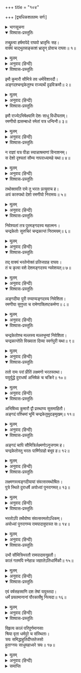 +++
title = "१०४"

+++
[द्व्यधिकशततमः सर्गः]



<details><summary>भागसूचना</summary>

102. श्रीरामकी आज्ञासे भरत और लक्ष्मणद्वारा कुमार अङ्गद और चन्द्रकेतुकी कारुपथ देशके विभिन्न राज्योंपर नियुक्ति
</details>

<details open><summary>विश्वास-प्रस्तुतिः</summary>

तच्छ्रुत्वा हर्षमापेदे राघवो भ्रातृभिः सह।  
वाक्यं चाद्भुतसङ्काशं भ्रातॄन् प्रोवाच राघवः॥ १॥
</details>

<details><summary>मूलम्</summary>

तच्छ्रुत्वा हर्षमापेदे राघवो भ्रातृभिः सह।  
वाक्यं चाद्भुतसङ्काशं भ्रातॄन् प्रोवाच राघवः॥ १॥
</details>

<details><summary>अनुवाद (हिन्दी)</summary>

भरतके मुँहसे गन्धर्वदेशका समाचार सुनकर भाइयोंसहित श्रीरामचन्द्रजीको बड़ी प्रसन्नता हुई। तत्पश्चात् श्रीराघवेन्द्र अपने भाइयोंसे यह अद्भुत वचन बोले—॥ १॥
</details>

<details open><summary>विश्वास-प्रस्तुतिः</summary>

इमौ कुमारौ सौमित्रे तव धर्मविशारदौ।  
अङ्गदश्चन्द्रकेतुश्च राज्यार्थे दृढविक्रमौ॥ २॥
</details>

<details><summary>मूलम्</summary>

इमौ कुमारौ सौमित्रे तव धर्मविशारदौ।  
अङ्गदश्चन्द्रकेतुश्च राज्यार्थे दृढविक्रमौ॥ २॥
</details>

<details><summary>अनुवाद (हिन्दी)</summary>

‘सुमित्रानन्दन! तुम्हारे ये दोनों कुमार अङ्गद और चन्द्रकेतु धर्मके ज्ञाता हैं। इनमें राज्यकी रक्षाके लिये उपयुक्त दृढ़ता और पराक्रम है॥ २॥
</details>

<details open><summary>विश्वास-प्रस्तुतिः</summary>

इमौ राज्येऽभिषेक्ष्यामि देशः साधु विधीयताम्।  
रमणीयो ह्यसम्बाधो रमेतां यत्र धन्विनौ॥ ३॥
</details>

<details><summary>मूलम्</summary>

इमौ राज्येऽभिषेक्ष्यामि देशः साधु विधीयताम्।  
रमणीयो ह्यसम्बाधो रमेतां यत्र धन्विनौ॥ ३॥
</details>

<details><summary>अनुवाद (हिन्दी)</summary>

‘अतः मैं इनका भी राज्याभिषेक करूँगा। तुम इनके लिये किसी अच्छे देशका चुनाव करो, जो रमणीय होनेके साथ ही विघ्न-बाधाओंसे रहित हो और जहाँ ये दोनों धनुर्धर वीर आनन्दपूर्वक रह सकें॥ ३॥
</details>

<details open><summary>विश्वास-प्रस्तुतिः</summary>

न राज्ञां यत्र पीडा स्यान्नाश्रमाणां विनाशनम्।  
स देशो दृश्यतां सौम्य नापराध्यामहे यथा॥ ४॥
</details>

<details><summary>मूलम्</summary>

न राज्ञां यत्र पीडा स्यान्नाश्रमाणां विनाशनम्।  
स देशो दृश्यतां सौम्य नापराध्यामहे यथा॥ ४॥
</details>

<details><summary>अनुवाद (हिन्दी)</summary>

‘सौम्य! ऐसा देश देखो, जहाँ निवास करनेसे दूसरे राजाओंको पीड़ा या उद्वेग न हो, आश्रमोंका भी नाश न करना पड़े और हमलोगोंको किसीकी दृष्टिमें अपराधी भी न बनना पड़े’॥ ४॥
</details>

<details open><summary>विश्वास-प्रस्तुतिः</summary>

तथोक्तवति रामे तु भरतः प्रत्युवाच ह।  
अयं कारुपथो देशो रमणीयो निरामयः॥ ५॥
</details>

<details><summary>मूलम्</summary>

तथोक्तवति रामे तु भरतः प्रत्युवाच ह।  
अयं कारुपथो देशो रमणीयो निरामयः॥ ५॥
</details>

<details><summary>अनुवाद (हिन्दी)</summary>

श्रीरामचन्द्रजीके ऐसा कहनेपर भरतने उत्तर दिया—‘आर्य! यह कारुपथ नामक देश बड़ा सुन्दर है। वहाँ किसी प्रकारकी रोग-व्याधिका भय नहीं है॥ ५॥
</details>

<details open><summary>विश्वास-प्रस्तुतिः</summary>

निवेश्यतां तत्र पुरमङ्गदस्य महात्मनः।  
चन्द्रकेतोः सुरुचिरं चन्द्रकान्तं निरामयम्॥ ६॥
</details>

<details><summary>मूलम्</summary>

निवेश्यतां तत्र पुरमङ्गदस्य महात्मनः।  
चन्द्रकेतोः सुरुचिरं चन्द्रकान्तं निरामयम्॥ ६॥
</details>

<details><summary>अनुवाद (हिन्दी)</summary>

‘वहाँ महात्मा अङ्गदके लिये नयी राजधानी बसायी जाय तथा चन्द्रकेतु (या चन्द्रकान्त) के रहनेके लिये ‘चन्द्रकान्त’ नामक नगरका निर्माण कराया जाय, जो सुन्दर और आरोग्यवर्धक हो’॥ ६॥
</details>

<details open><summary>विश्वास-प्रस्तुतिः</summary>

तद् वाक्यं भरतेनोक्तं प्रतिजग्राह राघवः।  
तं च कृत्वा वशे देशमङ्गदस्य न्यवेशयत्॥ ७॥
</details>

<details><summary>मूलम्</summary>

तद् वाक्यं भरतेनोक्तं प्रतिजग्राह राघवः।  
तं च कृत्वा वशे देशमङ्गदस्य न्यवेशयत्॥ ७॥
</details>

<details><summary>अनुवाद (हिन्दी)</summary>

भरतकी कही हुई इस बातको श्रीरघुनाथजीने स्वीकार किया और कारुपथ देशको अपने अधिकारमें करके अङ्गदको वहाँका राजा बना दिया॥ ७॥
</details>

<details open><summary>विश्वास-प्रस्तुतिः</summary>

अङ्गदीया पुरी रम्याप्यङ्गदस्य निवेशिता।  
रमणीया सुगुप्ता च रामेणाक्लिष्टकर्मणा॥ ८॥
</details>

<details><summary>मूलम्</summary>

अङ्गदीया पुरी रम्याप्यङ्गदस्य निवेशिता।  
रमणीया सुगुप्ता च रामेणाक्लिष्टकर्मणा॥ ८॥
</details>

<details><summary>अनुवाद (हिन्दी)</summary>

क्लेशरहित कर्म करनेवाले भगवान् श्रीरामने अङ्गदके लिये ‘अङ्गदीया’ नामक रमणीय पुरी बसायी, जो परम सुन्दर होनेके साथ ही सब ओरसे सुरक्षित भी थी॥ ८॥
</details>

<details open><summary>विश्वास-प्रस्तुतिः</summary>

चन्द्रकेतोश्च मल्लस्य मल्लभूम्यां निवेशिता।  
चन्द्रकान्तेति विख्याता दिव्या स्वर्गपुरी यथा॥ ९॥
</details>

<details><summary>मूलम्</summary>

चन्द्रकेतोश्च मल्लस्य मल्लभूम्यां निवेशिता।  
चन्द्रकान्तेति विख्याता दिव्या स्वर्गपुरी यथा॥ ९॥
</details>

<details><summary>अनुवाद (हिन्दी)</summary>

चन्द्रकेतु अपने शरीरसे मल्लके समान हृष्ट-पुष्ट थे; उनके लिये मल्ल देशमें ‘चन्द्रकान्ता’ नामसे विख्यात दिव्य पुरी बसायी गयी, जो स्वर्गकी अमरावती नगरीके समान सुन्दर थी॥ ९॥
</details>

<details open><summary>विश्वास-प्रस्तुतिः</summary>

ततो रामः परां प्रीतिं लक्ष्मणो भरतस्तथा।  
ययुर्युद्धे दुराधर्षा अभिषेकं च चक्रिरे॥ १०॥
</details>

<details><summary>मूलम्</summary>

ततो रामः परां प्रीतिं लक्ष्मणो भरतस्तथा।  
ययुर्युद्धे दुराधर्षा अभिषेकं च चक्रिरे॥ १०॥
</details>

<details><summary>अनुवाद (हिन्दी)</summary>

इससे श्रीराम, लक्ष्मण और भरत तीनोंको बड़ी प्रसन्नता हुई। उन सभी रणदुर्जय वीरोंने स्वयं उन कुमारोंका अभिषेक किया॥ १०॥
</details>

<details open><summary>विश्वास-प्रस्तुतिः</summary>

अभिषिच्य कुमारौ द्वौ प्रस्थाप्य सुसमाहितौ।  
अङ्गदं पश्चिमां भूमिं चन्द्रकेतुमुदङ्मुखम्॥ ११॥
</details>

<details><summary>मूलम्</summary>

अभिषिच्य कुमारौ द्वौ प्रस्थाप्य सुसमाहितौ।  
अङ्गदं पश्चिमां भूमिं चन्द्रकेतुमुदङ्मुखम्॥ ११॥
</details>

<details><summary>अनुवाद (हिन्दी)</summary>

एकाग्रचित्त तथा सावधान रहनेवाले उन दोनों कुमारोंका अभिषेक करके अङ्गदको पश्चिम तथा चन्द्रकेतुको उत्तर दिशामें भेजा गया॥ ११॥
</details>

<details open><summary>विश्वास-प्रस्तुतिः</summary>

अङ्गदं चापि सौमित्रिर्लक्ष्मणोऽनुजगाम ह।  
चन्द्रकेतोस्तु भरतः पार्ष्णिग्राहो बभूव ह॥ १२॥
</details>

<details><summary>मूलम्</summary>

अङ्गदं चापि सौमित्रिर्लक्ष्मणोऽनुजगाम ह।  
चन्द्रकेतोस्तु भरतः पार्ष्णिग्राहो बभूव ह॥ १२॥
</details>

<details><summary>अनुवाद (हिन्दी)</summary>

अङ्गदके साथ तो स्वयं सुमित्राकुमार लक्ष्मण गये और चन्द्रकेतुके सहायक या पार्श्वक भरतजी हुए॥
</details>

<details open><summary>विश्वास-प्रस्तुतिः</summary>

लक्ष्मणस्त्वङ्गदीयायां संवत्सरमथोषितः।  
पुत्रे स्थिते दुराधर्षे अयोध्यां पुनरागमत्॥ १३॥
</details>

<details><summary>मूलम्</summary>

लक्ष्मणस्त्वङ्गदीयायां संवत्सरमथोषितः।  
पुत्रे स्थिते दुराधर्षे अयोध्यां पुनरागमत्॥ १३॥
</details>

<details><summary>अनुवाद (हिन्दी)</summary>

लक्ष्मण अङ्गदीया पुरीमें एक वर्षतक रहे और उनका दुर्धर्ष पुत्र अङ्गद जब दृढ़तापूर्वक राज्य सँभालने लगा, तब वे पुनः अयोध्याको लौट आये॥ १३॥
</details>

<details open><summary>विश्वास-प्रस्तुतिः</summary>

भरतोऽपि तथैवोष्य संवत्सरमतोऽधिकम्।  
अयोध्यां पुनरागम्य रामपादावुपास्त सः॥ १४॥
</details>

<details><summary>मूलम्</summary>

भरतोऽपि तथैवोष्य संवत्सरमतोऽधिकम्।  
अयोध्यां पुनरागम्य रामपादावुपास्त सः॥ १४॥
</details>

<details><summary>अनुवाद (हिन्दी)</summary>

इसी प्रकार भरत भी चन्द्रकान्ता नगरीमें एक वर्षसे कुछ अधिक कालतक ठहरे रहे और चन्द्रकेतुका राज्य जब दृढ़ हो गया, तब वे पुनः अयोध्यामें आकर श्रीरामचन्द्रजीके चरणोंकी सेवा करने लगे॥ १४॥
</details>

<details open><summary>विश्वास-प्रस्तुतिः</summary>

उभौ सौमित्रिभरतौ रामपादावनुव्रतौ।  
कालं गतमपि स्नेहान्न जज्ञातेऽतिधार्मिकौ॥ १५॥
</details>

<details><summary>मूलम्</summary>

उभौ सौमित्रिभरतौ रामपादावनुव्रतौ।  
कालं गतमपि स्नेहान्न जज्ञातेऽतिधार्मिकौ॥ १५॥
</details>

<details><summary>अनुवाद (हिन्दी)</summary>

लक्ष्मण और भरत दोनोंका श्रीरामचन्द्रजीके चरणोंमें अनन्य अनुराग था। दोनों ही अत्यन्त धर्मात्मा थे। श्रीरामकी सेवामें रहते उन्हें बहुत समय बीत गया, परंतु स्नेहाधिक्यके कारण उनको कुछ भी ज्ञात न हुआ॥ १५॥
</details>

<details open><summary>विश्वास-प्रस्तुतिः</summary>

एवं वर्षसहस्राणि दश तेषां ययुस्तदा।  
धर्मे प्रयतमानानां पौरकार्येषु नित्यदा॥ १६॥
</details>

<details><summary>मूलम्</summary>

एवं वर्षसहस्राणि दश तेषां ययुस्तदा।  
धर्मे प्रयतमानानां पौरकार्येषु नित्यदा॥ १६॥
</details>

<details><summary>अनुवाद (हिन्दी)</summary>

वे तीनों भाई पुरवासियोंके कार्यमें सदा संलग्न रहते और धर्मपालनके लिये प्रयत्नशील रहा करते थे। इस प्रकार उनके दस हजार वर्ष बीत गये॥ १६॥
</details>

<details open><summary>विश्वास-प्रस्तुतिः</summary>

विहृत्य कालं परिपूर्णमानसाः  
श्रिया वृता धर्मपुरे च संस्थिताः।  
त्रयः समिद्धाहुतिदीप्ततेजसो  
हुताग्नयः साधुमहाध्वरे त्रयः॥ १७॥
</details>

<details><summary>मूलम्</summary>

विहृत्य कालं परिपूर्णमानसाः  
श्रिया वृता धर्मपुरे च संस्थिताः।  
त्रयः समिद्धाहुतिदीप्ततेजसो  
हुताग्नयः साधुमहाध्वरे त्रयः॥ १७॥
</details>

<details><summary>अनुवाद (हिन्दी)</summary>

धर्म साधनके स्थानभूत अयोध्यापुरीमें वैभवसम्पन्न होकर रहते हुए वे तीनों भाई यथासमय घूम-फिरकर प्रजाकी देखभाल करते थे। उनके सारे मनोरथ पूर्ण हो गये थे तथा वे महायज्ञमें आहुति पाकर प्रज्वलित हुए दीप्त तेजस्वी गार्हपत्य, आहवनीय और दक्षिण नामक त्रिविध अग्नियोंके समान प्रकाशित होते थे॥ १७॥
</details>

<details><summary>समाप्तिः</summary>

इत्यार्षे श्रीमद्रामायणे वाल्मीकीये आदिकाव्ये उत्तरकाण्डे द्व्यधिकशततमः सर्गः॥ १०२॥  
इस प्रकार श्रीवाल्मीकिनिर्मित आर्षरामायण आदिकाव्यके उत्तरकाण्डमें एक सौ दोवाँ सर्ग पूरा हुआ॥ १०२॥
</details>

